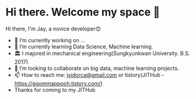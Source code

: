 # Hi there. Welcome my space 👋

Hi there, I'm Jay, a novice developer😊

- 🔭 I’m currently working on ...
- 🌱 I’m currently learning Data Science, Machine learning.
- 🏛 I majored in mechanical engineering(Sungkyunkwan University. B.S. 2017)
- 👯 I’m looking to collaborate on big data, machine learning projects.
- 📫 How to reach me: jvidorca@gmail.com or tistory(JITHub - https://ggommappooh.tistory.com/)
- Thanks for coming to my JITHub

